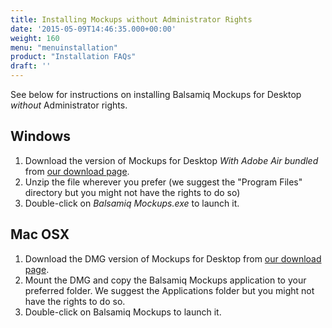 ```yaml
---
title: Installing Mockups without Administrator Rights
date: '2015-05-09T14:46:35.000+00:00'
weight: 160
menu: "menuinstallation"
product: "Installation FAQs"
draft: ''
---
```

See below for instructions on installing Balsamiq Mockups for Desktop *without* Administrator rights.

## Windows

1.  Download the version of Mockups for Desktop _With Adobe Air bundled_ from [our download page](https://balsamiq.com/download).
2.  Unzip the file wherever you prefer (we suggest the "Program Files" directory but you might not have the rights to do so)
3.  Double-click on _Balsamiq Mockups.exe_ to launch it.


## Mac OSX

1.  Download the DMG version of Mockups for Desktop from [our download page](https://balsamiq.com/download).
2.  Mount the DMG and copy the Balsamiq Mockups application to your preferred folder. We suggest the Applications folder but you might not have the rights to do so.
3.  Double-click on Balsamiq Mockups to launch it.
